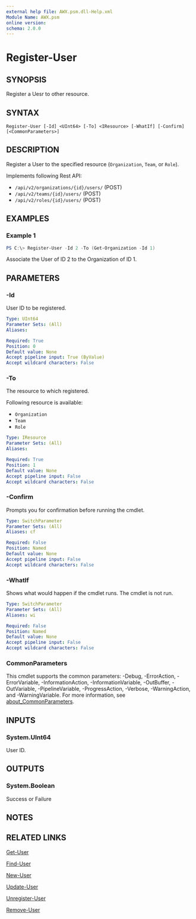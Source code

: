 ```yaml
---
external help file: AWX.psm.dll-Help.xml
Module Name: AWX.psm
online version:
schema: 2.0.0
---
```


# Register-User

## SYNOPSIS
Register a Uesr to other resource.

## SYNTAX

```
Register-User [-Id] <UInt64> [-To] <IResource> [-WhatIf] [-Confirm] [<CommonParameters>]
```

## DESCRIPTION
Register a User to the specified resource (`Organization`, `Team`, or `Role`).

Implements following Rest API:  
- `/api/v2/organizations/{id}/users/` (POST)  
- `/api/v2/teams/{id}/users/` (POST)  
- `/api/v2/roles/{id}/users/` (POST)

## EXAMPLES

### Example 1
```powershell
PS C:\> Register-User -Id 2 -To (Get-Organization -Id 1)
```

Associate the User of ID 2 to the Organization of ID 1.

## PARAMETERS

### -Id
User ID to be registered.

```yaml
Type: UInt64
Parameter Sets: (All)
Aliases:

Required: True
Position: 0
Default value: None
Accept pipeline input: True (ByValue)
Accept wildcard characters: False
```

### -To
The resource to which registered.

Following resource is available:  
- `Organization`  
- `Team`  
- `Role`

```yaml
Type: IResource
Parameter Sets: (All)
Aliases:

Required: True
Position: 1
Default value: None
Accept pipeline input: False
Accept wildcard characters: False
```

### -Confirm
Prompts you for confirmation before running the cmdlet.

```yaml
Type: SwitchParameter
Parameter Sets: (All)
Aliases: cf

Required: False
Position: Named
Default value: None
Accept pipeline input: False
Accept wildcard characters: False
```

### -WhatIf
Shows what would happen if the cmdlet runs.
The cmdlet is not run.

```yaml
Type: SwitchParameter
Parameter Sets: (All)
Aliases: wi

Required: False
Position: Named
Default value: None
Accept pipeline input: False
Accept wildcard characters: False
```

### CommonParameters
This cmdlet supports the common parameters: -Debug, -ErrorAction, -ErrorVariable, -InformationAction, -InformationVariable, -OutBuffer, -OutVariable, -PipelineVariable, -ProgressAction, -Verbose, -WarningAction, and -WarningVariable. For more information, see [about_CommonParameters](http://go.microsoft.com/fwlink/?LinkID=113216).

## INPUTS

### System.UInt64
User ID.

## OUTPUTS

### System.Boolean
Success or Failure

## NOTES

## RELATED LINKS

[Get-User](Get-User.md)

[Find-User](Find-User.md)

[New-User](New-User.md)

[Update-User](Update-User.md)

[Unregister-User](Unregister-User.md)

[Remove-User](Remove-User.md)
